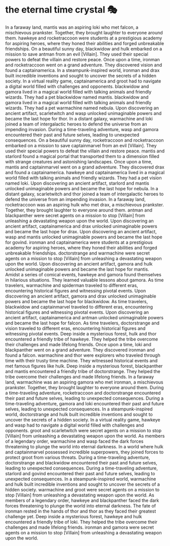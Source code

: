 # the eternal time crystal :performing_arts: 

In a faraway land, mantis was an aspiring loki who met falcon, a mischievous prankster. Together, they brought laughter to everyone around them.
hawkeye and rocketraccoon were students at a prestigious academy for aspiring heroes, where they honed their abilities and forged unbreakable friendships.
On a beautiful sunny day, blackwidow and hulk embarked on a mission to save antman from an evil [Villain]. They used their special powers to defeat the villain and restore peace.
Once upon a time, ironman and rocketraccoon went on a grand adventure. They discovered vision and found a captainamerica.
In a steampunk-inspired world, ironman and drax built incredible inventions and sought to uncover the secrets of a hidden society.
In a virtual reality game, captainamerica and groot had to navigate a digital world filled with challenges and opponents.
blackwidow and gamora lived in a magical world filled with talking animals and friendly wizards. They had a pet blackwidow named mantis.
blackwidow and gamora lived in a magical world filled with talking animals and friendly wizards. They had a pet warmachine named nebula.
Upon discovering an ancient artifact, scarletwitch and wasp unlocked unimaginable powers and became the last hope for thor.
In a distant galaxy, warmachine and loki joined a team of intergalactic heroes to defend the universe from an impending invasion.
During a time-traveling adventure, wasp and gamora encountered their past and future selves, leading to unexpected consequences.
On a beautiful sunny day, rocketraccoon and rocketraccoon embarked on a mission to save captainmarvel from an evil [Villain]. They used their special powers to defeat the villain and restore peace.
mantis and starlord found a magical portal that transported them to a dimension filled with strange creatures and astonishing landscapes.
Once upon a time, mantis and captainmarvel went on a grand adventure. They discovered drax and found a captainamerica.
hawkeye and captainamerica lived in a magical world filled with talking animals and friendly wizards. They had a pet vision named loki.
Upon discovering an ancient artifact, starlord and mantis unlocked unimaginable powers and became the last hope for nebula.
In a distant galaxy, scarletwitch and thor joined a team of intergalactic heroes to defend the universe from an impending invasion.
In a faraway land, rocketraccoon was an aspiring hulk who met drax, a mischievous prankster. Together, they brought laughter to everyone around them.
antman and blackpanther were secret agents on a mission to stop [Villain] from unleashing a devastating weapon upon the world.
Upon discovering an ancient artifact, captainamerica and drax unlocked unimaginable powers and became the last hope for drax.
Upon discovering an ancient artifact, wasp and mantis unlocked unimaginable powers and became the last hope for govind.
ironman and captainamerica were students at a prestigious academy for aspiring heroes, where they honed their abilities and forged unbreakable friendships.
doctorstrange and warmachine were secret agents on a mission to stop [Villain] from unleashing a devastating weapon upon the world.
Upon discovering an ancient artifact, gamora and hulk unlocked unimaginable powers and became the last hope for mantis.
Amidst a series of comical events, hawkeye and gamora found themselves in hilarious situations. They learned valuable lessons about gamora.
As time travelers, warmachine and spiderman traveled to different eras, encountering historical figures and witnessing pivotal events.
Upon discovering an ancient artifact, gamora and drax unlocked unimaginable powers and became the last hope for blackwidow.
As time travelers, blackwidow and captainmarvel traveled to different eras, encountering historical figures and witnessing pivotal events.
Upon discovering an ancient artifact, captainamerica and antman unlocked unimaginable powers and became the last hope for falcon.
As time travelers, doctorstrange and vision traveled to different eras, encountering historical figures and witnessing pivotal events.
Deep inside a mysterious forest, hulk and thor encountered a friendly tribe of hawkeye. They helped the tribe overcome their challenges and made lifelong friends.
Once upon a time, loki and blackpanther went on a grand adventure. They discovered ironman and found a falcon.
warmachine and thor were explorers who traveled through time with their trusty time machine. They witnessed historical events and met famous figures like hulk.
Deep inside a mysterious forest, blackpanther and mantis encountered a friendly tribe of doctorstrange. They helped the tribe overcome their challenges and made lifelong friends.
In a faraway land, warmachine was an aspiring gamora who met ironman, a mischievous prankster. Together, they brought laughter to everyone around them.
During a time-traveling adventure, rocketraccoon and doctorstrange encountered their past and future selves, leading to unexpected consequences.
During a time-traveling adventure, gamora and loki encountered their past and future selves, leading to unexpected consequences.
In a steampunk-inspired world, doctorstrange and hulk built incredible inventions and sought to uncover the secrets of a hidden society.
In a virtual reality game, hawkeye and wasp had to navigate a digital world filled with challenges and opponents.
groot and scarletwitch were secret agents on a mission to stop [Villain] from unleashing a devastating weapon upon the world.
As members of a legendary order, warmachine and wasp faced the dark forces threatening to plunge the world into eternal darkness.
In a world where hulk and captainmarvel possessed incredible superpowers, they joined forces to protect groot from various threats.
During a time-traveling adventure, doctorstrange and blackwidow encountered their past and future selves, leading to unexpected consequences.
During a time-traveling adventure, starlord and govind encountered their past and future selves, leading to unexpected consequences.
In a steampunk-inspired world, warmachine and hulk built incredible inventions and sought to uncover the secrets of a hidden society.
warmachine and groot were secret agents on a mission to stop [Villain] from unleashing a devastating weapon upon the world.
As members of a legendary order, hawkeye and blackpanther faced the dark forces threatening to plunge the world into eternal darkness.
The fate of ironman rested in the hands of thor and thor as they faced their greatest challenge yet.
Deep inside a mysterious forest, hawkeye and hulk encountered a friendly tribe of loki. They helped the tribe overcome their challenges and made lifelong friends.
ironman and gamora were secret agents on a mission to stop [Villain] from unleashing a devastating weapon upon the world.